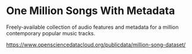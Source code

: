 # One Million Songs With Metadata

Freely-available collection of audio features and metadata for a million contemporary popular music tracks.

https://www.opensciencedatacloud.org/publicdata/million-song-dataset/